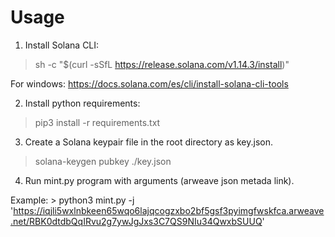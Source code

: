 # Usage

1. Install Solana CLI:

> sh -c "$(curl -sSfL https://release.solana.com/v1.14.3/install)"

For windows: https://docs.solana.com/es/cli/install-solana-cli-tools

2. Install python requirements: 

> pip3 install -r requirements.txt

3. Create a Solana keypair file in the root directory as key.json.

> solana-keygen pubkey ./key.json

4. Run mint.py program with arguments (arweave json metada link).

Example: > python3 mint.py -j 'https://iqjli5wxlnbkeen65wqo6lajqcogzxbo2bf5gsf3pyimgfwskfca.arweave.net/RBK0dtdbQqIRvu2g7ywJgJxs3C7QS9NIu34QwxbSUUQ'
